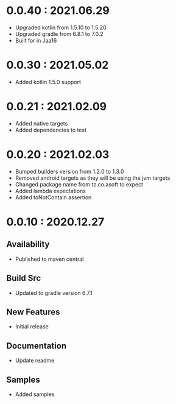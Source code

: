 # 0.0.40 : 2021.06.29

- Upgraded kotlin from 1.5.10 to 1.5.20
- Upgraded gradle from 6.8.1 to 7.0.2
- Built for in Jaa16

# 0.0.30 : 2021.05.02

- Added kotlin 1.5.0 support

# 0.0.21 : 2021.02.09

- Added native targets
- Added dependencies to test

# 0.0.20 : 2021.02.03

- Bumped builders version from 1.2.0 to 1.3.0
- Removed android targets as they will be using the jvm targets
- Changed package name from tz.co.asoft to expect
- Added lambda expectations
- Added toNotContain assertion

# 0.0.10 : 2020.12.27

## Availability

- Published to maven central

## Build Src

- Updated to gradle version 6.7.1

## New Features

- Initial release

## Documentation

- Update readme

## Samples

- Added samples